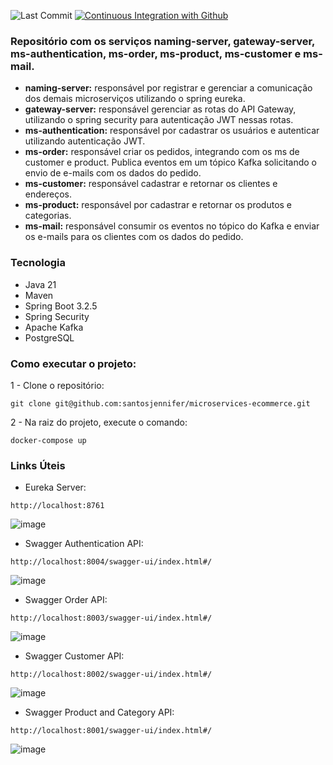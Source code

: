 ![Last Commit](https://img.shields.io/github/last-commit/santosjennifer/microservices-ecommerce)
[![Continuous Integration with Github](https://github.com/santosjennifer/microservices-ecommerce/actions/workflows/docker-publish.yml/badge.svg)](https://github.com/santosjennifer/microservices-ecommerce/actions/workflows/docker-publish.yml)

### Repositório com os serviços naming-server, gateway-server, ms-authentication, ms-order, ms-product, ms-customer e ms-mail.

- **naming-server:** responsável por registrar e gerenciar a comunicação dos demais microserviços utilizando o spring eureka.
- **gateway-server:** responsável gerenciar as rotas do API Gateway, utilizando o spring security para autenticação JWT nessas rotas.
- **ms-authentication:** responsável por cadastrar os usuários e autenticar utilizando autenticação JWT.
- **ms-order:** responsável criar os pedidos, integrando com os ms de customer e product. Publica eventos em um tópico Kafka solicitando o envio de e-mails com os dados do pedido.
- **ms-customer:** responsável cadastrar e retornar os clientes e endereços.
- **ms-product:** responsável por cadastrar e retornar os produtos e categorias.
- **ms-mail:** responsável consumir os eventos no tópico do Kafka e enviar os e-mails para os clientes com os dados do pedido.

### Tecnologia

- Java 21
- Maven
- Spring Boot 3.2.5
- Spring Security
- Apache Kafka
- PostgreSQL

### Como executar o projeto:

1 - Clone o repositório:
```
git clone git@github.com:santosjennifer/microservices-ecommerce.git
```
2 - Na raiz do projeto, execute o comando:
```
docker-compose up
```
### Links Úteis

- Eureka Server:
```
http://localhost:8761
```
![image](https://github.com/santosjennifer/microservices-ecommerce/assets/90192611/3c9a0d05-2b9b-42f7-a9ee-8d6bf8799d53)

- Swagger Authentication API:
```
http://localhost:8004/swagger-ui/index.html#/
```
![image](https://github.com/santosjennifer/microservices-ecommerce/assets/90192611/ca86ee65-33d6-4652-92fd-449cce97941c)

-  Swagger Order API:
```
http://localhost:8003/swagger-ui/index.html#/
```
![image](https://github.com/santosjennifer/microservices-ecommerce/assets/90192611/5b411679-861d-4059-9a64-83915c4754cc)

- Swagger Customer API:
```
http://localhost:8002/swagger-ui/index.html#/
```
![image](https://github.com/santosjennifer/microservices-ecommerce/assets/90192611/c0ff180b-803a-4b34-b6f6-dbd114aab2dc)

- Swagger Product and Category API:
```
http://localhost:8001/swagger-ui/index.html#/
```
![image](https://github.com/santosjennifer/microservices-ecommerce/assets/90192611/4f0648bd-ab8a-4eb5-bbfd-2e40b90e5140)

